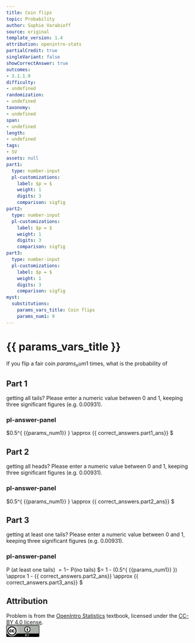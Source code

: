 ```yaml
---
title: Coin flips
topic: Probability
author: Sophie Varabioff
source: original
template_version: 1.4
attribution: openintro-stats
partialCredit: true
singleVariant: false
showCorrectAnswer: true
outcomes:
- 3.1.1.9
difficulty:
- undefined
randomization:
- undefined
taxonomy:
- undefined
span:
- undefined
length:
- undefined
tags:
- SV
assets: null
part1:
  type: number-input
  pl-customizations:
    label: $p = $
    weight: 1
    digits: 3
    comparison: sigfig
part2:
  type: number-input
  pl-customizations:
    label: $p = $
    weight: 1
    digits: 3
    comparison: sigfig
part3:
  type: number-input
  pl-customizations:
    label: $p = $
    weight: 1
    digits: 3
    comparison: sigfig
myst:
  substitutions:
    params_vars_title: Coin flips
    params_num1: 9
---
```

# {{ params_vars_title }}
If you flip a fair coin ${{ params_num1 }}$ times, what is the probability of

## Part 1

getting all tails? Please enter a numeric value between 0 and 1, keeping three significant figures (e.g. 0.00931).

### pl-answer-panel

$0.5^{ {{params_num1}} } \approx {{ correct_answers.part1_ans}} $

## Part 2

getting all heads? Please enter a numeric value between 0 and 1, keeping three significant figures (e.g. 0.00931).

### pl-answer-panel

$0.5^{ {{params_num1}} } \approx {{ correct_answers.part2_ans}} $

## Part 3

getting at least one tails? Please enter a numeric value between 0 and 1, keeping three significant figures (e.g. 0.00931).

### pl-answer-panel

P (at least one tails) $= 1 -$ P(no tails) $= 1 - (0.5^{ {{params_num1}} }) \approx 1 - {{ correct_answers.part2_ans}} \approx {{ correct_answers.part3_ans}} $

## Attribution

Problem is from the [OpenIntro Statistics](https://openintro.org/book/os/) textbook, licensed under the [CC-BY 4.0 license](https://creativecommons.org/licenses/by/4.0/).<br>![Image representing the Creative Commons 4.0 BY license.](https://raw.githubusercontent.com/firasm/bits/master/by.png)